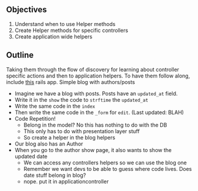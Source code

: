 ## Objectives

1. Understand when to use Helper methods
2. Create Helper methods for specific controllers
3. Create application wide helpers

## Outline

Taking them through the flow of discovery for learning about controller specific actions and then to application helpers. To have them follow along, include [this](https://github.com/learn-co-curriculum/activerecord-lifecycle-reading) rails app. Simple blog with authors/posts

  * Imagine we have a blog with posts. Posts have an `updated_at` field.
  * Write it in the `show` the code to `strftime` the `updated_at`
  * Write the same code in the `index`
  * Then write the same code in the `_form` for `edit`. (Last updated: BLAH)
  * Code Repetition!
    * Belong in the model? No this has nothing to do with the DB
    * This only has to do with presentation layer stuff
    * So create a helper in the blog helpers
  * Our blog also has an Author
  * When you go to the author show page, it also wants to show the updated date
    * We can access any controllers helpers so we can use the blog one
    * Remember we want devs to be able to guess where code lives. Does date stuff belong in blog?
    * nope. put it in applicationcontroller
  
